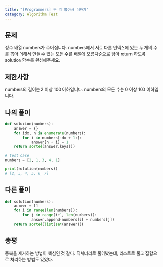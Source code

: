 ```yaml
---
title: "[Programmers] 두 개 뽑아서 더하기"
category: Algorithm Test
---
```


## 문제
정수 배열 numbers가 주어집니다. numbers에서 서로 다른 인덱스에 있는 두 개의 수를 뽑아 더해서 만들 수 있는 모든 수를 배열에 오름차순으로 담아 return 하도록 solution 함수를 완성해주세요.

## 제한사항
numbers의 길이는 2 이상 100 이하입니다.
numbers의 모든 수는 0 이상 100 이하입니다.

## 나의 풀이
```python
def solution(numbers):
    answer = {}
    for idx, n in enumerate(numbers):
        for i in numbers[idx + 1:]:
            answer[n + i] = 1
    return sorted(answer.keys())

# test case
numbers = [2, 1, 3, 4, 1]

print(solution(numbers))
# [2, 3, 4, 5, 6, 7]
```

## 다른 풀이
```python
def solution(numbers):
    answer = []
    for i in range(len(numbers)):
        for j in range(i+1, len(numbers)):
            answer.append(numbers[i] + numbers[j])
    return sorted(list(set(answer)))
```

## 총평
중복을 제거하는 방법이 핵심인 것 같다.
딕셔너리로 풀어봤는데, 리스트로 풀고 집합으로 처리하는 방법도 있었다. 